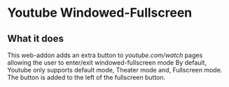 # Youtube Windowed-Fullscreen

## What it does ##

This web-addon adds an extra button to *youtube.com/watch* pages allowing the user to enter/exit windowed-fullscreen mode
By default, Youtube only supports default mode, Theater mode and, Fullscreen mode.
The button is added to the left of the fullscreen button.
